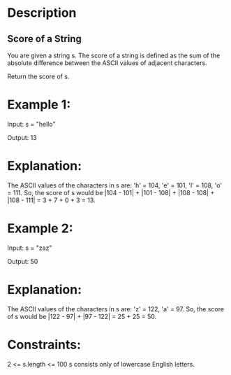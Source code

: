 # Description

## Score of a String

You are given a string s. The score of a string is defined as the sum of the absolute difference between the ASCII values of adjacent characters.

Return the score of s.

# Example 1:

Input: s = "hello"

Output: 13

# Explanation:

The ASCII values of the characters in s are: 'h' = 104, 'e' = 101, 'l' = 108, 'o' = 111. So, the score of s would be |104 - 101| + |101 - 108| + |108 - 108| + |108 - 111| = 3 + 7 + 0 + 3 = 13.

# Example 2:

Input: s = "zaz"

Output: 50

# Explanation:

The ASCII values of the characters in s are: 'z' = 122, 'a' = 97. So, the score of s would be |122 - 97| + |97 - 122| = 25 + 25 = 50.

# Constraints:

2 <= s.length <= 100
s consists only of lowercase English letters.

